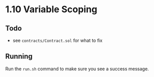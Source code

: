 # 1.10 Variable Scoping

## Todo

* see `contracts/Contract.sol` for what to fix

## Running
Run the `run.sh` command to make sure you see a success message.  
